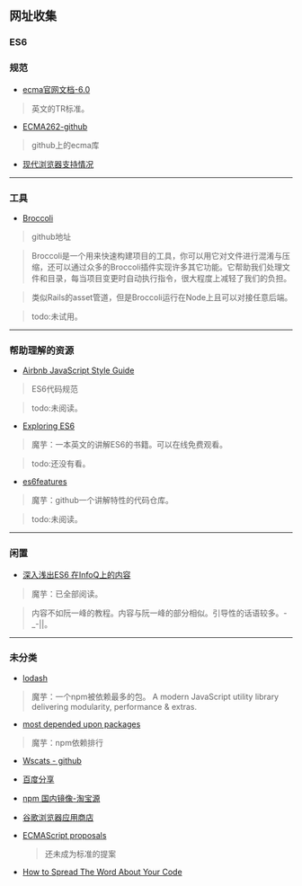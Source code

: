 ## 网址收集

### ES6


### 规范

- [ecma官网文档-6.0](http://www.ecma-international.org/ecma-262/6.0/)
>英文的TR标准。

- [ECMA262-github](https://github.com/tc39/ecma262)
>github上的ecma库

- [现代浏览器支持情况](http://kangax.github.io/compat-table/es6/)

---

### 工具


- [Broccoli](https://github.com/broccolijs/broccoli)
>github地址

>Broccoli是一个用来快速构建项目的工具，你可以用它对文件进行混淆与压缩，还可以通过众多的Broccoli插件实现许多其它功能。它帮助我们处理文件和目录，每当项目变更时自动执行指令，很大程度上减轻了我们的负担。

>类似Rails的asset管道，但是Broccoli运行在Node上且可以对接任意后端。

>todo:未试用。




---

### 帮助理解的资源

- [Airbnb JavaScript Style Guide](https://github.com/yuche/javascript)
>ES6代码规范

>todo:未阅读。


- [Exploring ES6 ](http://exploringjs.com/es6/)
>魔芋：一本英文的讲解ES6的书籍。可以在线免费观看。

>todo:还没有看。

- [es6features](https://github.com/lukehoban/es6features#readme)
>魔芋：github一个讲解特性的代码仓库。

>todo:未阅读。

---

### 闲置

- [深入浅出ES6  在InfoQ上的内容](http://www.infoq.com/cn/es6-in-depth/)
	
>魔芋：已全部阅读。	

>内容不如阮一峰的教程。内容与阮一峰的部分相似。引导性的话语较多。-_-||。



---

### 未分类

- [lodash](https://lodash.com/)
>魔芋：一个npm被依赖最多的包。
>A modern JavaScript utility library delivering modularity, performance & extras.

- [most depended upon packages](https://www.npmjs.com/browse/depended)
>魔芋：npm依赖排行


- [Wscats - github](https://github.com/Wscats)

- [百度分享](http://share.baidu.com/code)

- [npm 国内镜像-淘宝源](https://npm.taobao.org/)
- [谷歌浏览器应用商店](https://chrome.google.com/webstore/category/extensions)



- [ECMAScript proposals](https://github.com/tc39/proposals)
	>还未成为标准的提案

- [How to Spread The Word About Your Code](https://hacks.mozilla.org/2013/05/how-to-spread-the-word-about-your-code/?utm_source=statuscode&utm_medium=email)




























